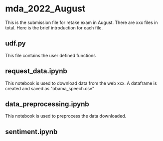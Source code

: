 # mda_2022_August
This is the submission file for retake exam in August. There are xxx files in total. Here is the brief introduction for each file.
## udf.py
This file contains the user defined functions
## request_data.ipynb
This notebook is used to download data from the web xxx. A dataframe is created and saved as "obama_speech.csv"
## data_preprocessing.ipynb
This notebook is used to preprocess the data downloaded. 
## sentiment.ipynb
